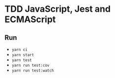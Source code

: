 # TDD JavaScript, Jest and ECMAScript

## Run

- `yarn ci`
- `yarn start`
- `yarn test`
- `yarn run test:cov`
- `yarn run test:watch`
